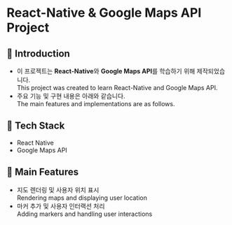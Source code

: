 # React-Native & Google Maps API Project

## 📌 Introduction
- 이 프로젝트는 **React-Native**와 **Google Maps API**를 학습하기 위해 제작되었습니다. </br>
This project was created to learn React-Native and Google Maps API.</br>
- 주요 기능 및 구현 내용은 아래와 같습니다.</br>
The main features and implementations are as follows.</br>

## 📌 Tech Stack
- React Native
- Google Maps API

## 📌 Main Features
- 지도 렌더링 및 사용자 위치 표시</br>
  Rendering maps and displaying user location</br>
- 마커 추가 및 사용자 인터랙션 처리</br>
  Adding markers and handling user interactions
